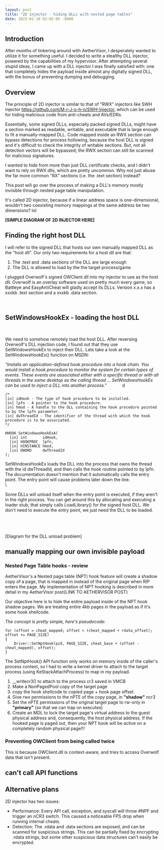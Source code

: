 ```yaml
---
layout: post
title: "2D injector - hiding DLLs with nested page tables"
date: 2023-01-10 02:02:02 -0000
---
```


## Introduction

After months of tinkering around with AetherVisor, I desperately wanted to utilize it for something useful. I decided to write a stealthy DLL injector, powered by the capabilities of my hypervisor. After attempting several stupid ideas, I came up with a DLL injector I was finally satisfied with: one that completely hides the payload inside almost any digitally signed DLL, with the bonus of preventing dumping and debugging. 

## Overview

The principle of 2D injector is similar to that of "RWX" injectors like SWH injector https://github.com/M-r-J-o-h-n/SWH-Injector, which can be used for hiding malicious code from anti-cheats and AVs/EDRs.

Essentially, some signed DLLs, especially packed signed DLLs, might have a section marked as readable, writable, and executable that is large enough to fit a manually-mapped DLL. Code mapped inside an RWX section can bypass detections for process hollowing, because the host DLL is signed and it's difficult to check the integrity of writable sections. But, not all detection vectors will be bypassed; the RWX section can still be scanned for malicious signatures.

I wanted to hide from more than just DLL certificate checks, and I didn't want to rely on RWX dlls, which are pretty uncommon. Why not just abuse the far more common "RX" sections (i.e. the .text section) instead?

This post will go over the process of making a DLL's memory mostly invisible through nested page table manipulation. 

It's called 2D injector, because if a linear address space is one-dimensional, wouldn't two coexisting memory mappings at the same address be two dimensions? lol


**[SIMPLE DIAGRAM OF 2D INJECTOR HERE]**

## Finding the right host DLL

I will refer to the signed DLL that hosts our own manually mapped DLL as the "host dll". Our only two requirements for a host dll are that:

1. The .text and .data sections of the DLL are large enough 
&nbsp;
2. The DLL is allowed to load by the the target process/game 

I plugged Overwolf's signed OWClient.dll into my injector to use as the host dll. Overwolf is an overlay software used on pretty much every game, so Battleye and EasyAntiCheat will gladly accept its DLLs. Version x.x.x has a xxxkb .text section and a xxxkb .data section.

&nbsp;
&nbsp;
&nbsp;
&nbsp;

## SetWindowsHookEx - loading the host DLL

&nbsp;
&nbsp;

We need to somehow remotely load the host DLL. After reversing Overwolf's DLL injection code, I found out that they use SetWindowsHookEx to inject their DLL. Lets take a look at the SetWindowsHookEx() function on MSDN:

*"Installs an application-defined hook procedure into a hook chain. You would install a hook procedure to monitor the system for certain types of events. These events are associated either with a specific thread or with all threads in the same desktop as the calling thread ... SetWindowsHookEx can be used to inject a DLL into another process."*
&nbsp;
&nbsp;
&nbsp;
&nbsp;
&nbsp;
&nbsp;
d
```
/*
[in] idHook - The type of hook procedure to be installed.
[in] lpfn - A pointer to the hook procedure.
[in] hmod - A handle to the DLL containing the hook procedure pointed to by the lpfn parameter. 
[in] dwThreadId - The identifier of the thread with which the hook procedure is to be associated. 
*/

HHOOK SetWindowsHookExA(
  [in] int       idHook,
  [in] HOOKPROC  lpfn,
  [in] HINSTANCE hmod,
  [in] DWORD     dwThreadId
);
```
SetWindowsHookEx loads the DLL into the process that owns the thread with the id dwThreadId, and then calls the hook routine pointed to by lpfn.  The documentation doesn't mention that it automatically calls the entry point. The entry point will cause problems later down the line. 
\
\

Some DLLs will unload itself when the entry point is executed, if they aren't in the right process. You can get around this by allocating and executing a loader stub, that simply calls LoadLibrary() for the signed host DLL.  We don't need to execute the entry point, we just need the DLL to be loaded. 
<br> 
<br> 
<br> 
<br> 
<br> 
[Diagram for the DLL unload problem]


## manually mapping our own invisible payload

### Nested Page Table hooks - review

AetherVisor's a Nested page table (NPT) hook feature will create a shadow copy of a page, that is mapped in instead of the original page when RIP enters the page. My implementation of NPT hooking is described in more detail in my AetherVisor post{LINK TO AETHERVISOR POST}

Our objective here is to hide the entire payload inside of the NPT hook shadow pages. We are treating entire 4kb pages in the payload as if it's some hook shellcode. 

*The concept is pretty simple, here's pseudocode:*
```
for (offset = cheat_mapped; offset < (cheat_mapped + rdata_offset); offset += PAGE_SIZE)
{
    Driver::SetNptHook(pid, PAGE_SIZE, cheat_base + (offset - cheat_mapped), offset);
}	
```

The SetNptHook() API function only works on memory inside of the caller's process context, so I had to write a kernel driver to attach to the target process (using KeStackAttachProcess) to map in my payload. 


1. __writecr3() to attach to the process cr3 saved in VMCB
2. Make a NonPagedPool copy of the target page 
3. copy the hook shellcode to copied page + hook page offset.    
4. Give rwx permissions to the nPTE of the copy page, in **"shadow"** ncr3
5. Set the nPTE permissions of the original target page to rw-only in **"primary"** (so that we can trap on executes) 
6. Create an MDL to lock the target page's virtual address to the guest physical address and, consequently, the host physical address. If the hooked page is paged out, then your NPT hook will be active on a completely random physical page!!!





### Preventing OWClient from being called twice

This is because OWClient.dll is context-aware, and tries to access Overwolf data that isn't present.


## can't call API functions


## Alternative plans 

2D injector has two issues:
- Performance: Every API call, exception, and syscall will throw #NPF and trigger an nCR3 switch. This caused a noticeable FPS drop when running internal cheats.
- Detection: The .rdata and .data sections are exposed, and can be scanned for suspicious strings. This can be partially fixed by encrypting .rdata strings, but some other suspicious data structures can't easily be encrypted.

